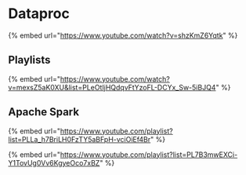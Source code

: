 # Dataproc

{% embed url="https://www.youtube.com/watch?v=shzKmZ6Yqtk" %}

## Playlists

{% embed url="https://www.youtube.com/watch?v=mexsZ5aK0XU&list=PLeOtIjHQdqvFtYzoFL-DCYx_Sw-5iBJQ4" %}

## Apache Spark

{% embed url="https://www.youtube.com/playlist?list=PLLa_h7BriLH0FzTY5aBFpH-vciOiEf4Br" %}

{% embed url="https://www.youtube.com/playlist?list=PL7B3mwEXCi-Y1TovUg0Vv6KgyeOco7xBZ" %}
